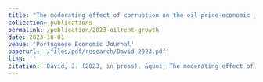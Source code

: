 ```yaml
---
title: "The moderating effect of corruption on the oil price-economic growth nexus: Insight from a panel of oil-rich economies"
collection: publications
permalink: /publication/2023-oilrent-growth
date: 2023-10-01
venue: 'Portuguese Economic Journal'
paperurl: '/files/pdf/research/David_2023.pdf'
link: ''
citation: 'David, J. (2023, in press). &quot; The moderating effect of corruption on the oil price-economic growth nexus: Insight from a panel of oil-rich economies &quot; <i>Portuguese Economic Journal</i>. doi:'
---
```

